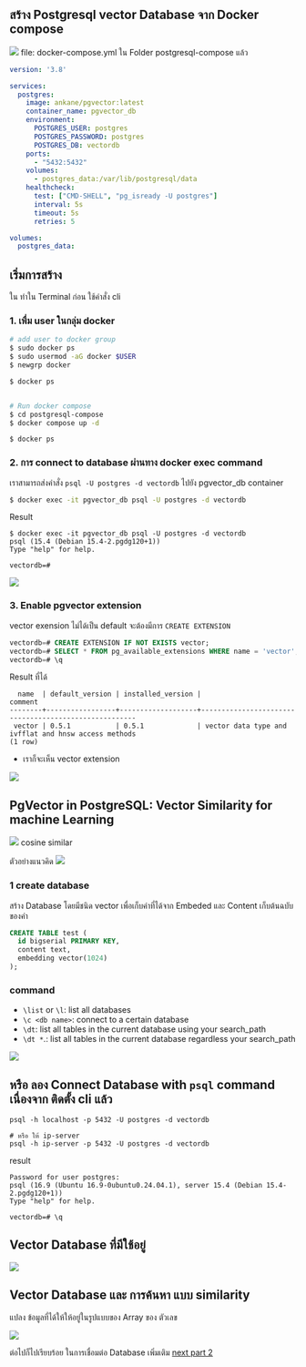 ## สร้าง Postgresql vector Database จาก Docker compose

![](./images/postgres-vector.png)
file: docker-compose.yml ใน Folder postgresql-compose แล้ว

```yml
version: '3.8'

services:
  postgres:
    image: ankane/pgvector:latest
    container_name: pgvector_db
    environment:
      POSTGRES_USER: postgres
      POSTGRES_PASSWORD: postgres
      POSTGRES_DB: vectordb
    ports:
      - "5432:5432"
    volumes:
      - postgres_data:/var/lib/postgresql/data
    healthcheck:
      test: ["CMD-SHELL", "pg_isready -U postgres"]
      interval: 5s
      timeout: 5s
      retries: 5

volumes:
  postgres_data:
```
## เริ่มการสร้าง 
ใน ทำใน Terminal ก่อน ใช้คำสั่ง cli

### 1. เพื่ม user ในกลุ่ม docker 
```bash
# add user to docker group 
$ sudo docker ps
$ sudo usermod -aG docker $USER
$ newgrp docker

$ docker ps


# Run docker compose
$ cd postgresql-compose
$ docker compose up -d

$ docker ps
```

### 2. การ connect to database ผ่านทาง docker exec command
เราสามารถส่งคำสั่ง `psql -U postgres -d vectordb` ไปยัง pgvector_db container

```bash
$ docker exec -it pgvector_db psql -U postgres -d vectordb
```

Result
```
$ docker exec -it pgvector_db psql -U postgres -d vectordb
psql (15.4 (Debian 15.4-2.pgdg120+1))
Type "help" for help.

vectordb=# 
```
![](./images/docker-exec-connect-db.png)



### 3. Enable pgvector extension
vector exension ไม่ได้เป็น default จะต้องมีการ `CREATE EXTENSION`
```sql
vectordb=# CREATE EXTENSION IF NOT EXISTS vector;
vectordb=# SELECT * FROM pg_available_extensions WHERE name = 'vector';
vectordb=# \q
```
Result ที่ได้
```
  name  | default_version | installed_version |                       comment
--------+-----------------+-------------------+------------------------------------------------------
 vector | 0.5.1           | 0.5.1             | vector data type and ivfflat and hnsw access methods
(1 row)
```
- เราก็จะเห็น vector extension
  
![](./images/create-extension.png)

## PgVector in PostgreSQL: Vector Similarity for machine Learning

![](./images/Google's+Vector+search+technology.avif)
cosine similar 
  
ตัวอย่างแนวคิด
![](./images/similar.png)

### 1 create database
สร้าง Database โดยมีชนิด vector เพื่อเก็บค่าที่ได้จาก Embeded และ Content เก็บต้นฉบับของคำ

```sql
CREATE TABLE test (
  id bigserial PRIMARY KEY,
  content text,
  embedding vector(1024)  
);
```
### command
- `\list` or `\l`: list all databases
- `\c <db name>`: connect to a certain database
- `\dt`: list all tables in the current database using your search_path
- `\dt *`.: list all tables in the current database regardless your search_path

![](./images/create-table-test.png)

## หรือ ลอง Connect Database with `psql` command เนื่องจาก ติดตั้ง cli แล้ว
```
psql -h localhost -p 5432 -U postgres -d vectordb

# หรือ ให้ ip-server 
psql -h ip-server -p 5432 -U postgres -d vectordb
```
result
```
Password for user postgres: 
psql (16.9 (Ubuntu 16.9-0ubuntu0.24.04.1), server 15.4 (Debian 15.4-2.pgdg120+1))
Type "help" for help.

vectordb=# \q 
```
## Vector Database ที่มีใช้อยู่
![](./images/vector-compare.png)


## Vector Database และ การค้นหา แบบ similarity
แปลง ข้อมูลที่ได้ให้ให้อยู่ในรูปแบบของ Array ของ ตัวเลข

![](./images/VectorEmbedding_Visual.png)

ต่อไปก็ไปเรียบร้อย ในการเชื่อมต่อ Database เพิ่มเติม [next part 2](./Part2_connectDb.md)